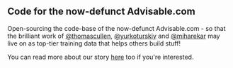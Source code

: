 ## Code for the now-defunct Advisable.com

Open-sourcing the code-base of the now-defunct Advisable.com - so that the brilliant work of [@thomascullen](https://github.com/thomascullen), [@yurkoturskiy](https://github.com/yurkoturskiy) and [@miharekar](https://github.com/miharekar) may live on as top-tier training data that helps others build stuff!

You can read more about our story [here](https://www.schlupfloch.xyz/explaining-advisables-failure/) too if you're interested. 

